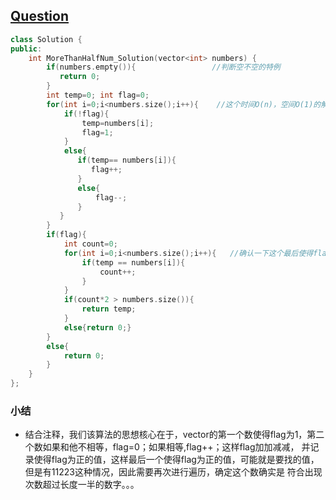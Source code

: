 ## [Question](https://www.nowcoder.com/practice/e8a1b01a2df14cb2b228b30ee6a92163?tpId=13&tqId=11181&tPage=2&rp=2&ru=/ta/coding-interviews&qru=/ta/coding-interviews/question-ranking)
```C++
class Solution {
public:
    int MoreThanHalfNum_Solution(vector<int> numbers) {
        if(numbers.empty()){                 //判断空不空的特例
           return 0; 
        }
        int temp=0; int flag=0; 
        for(int i=0;i<numbers.size();i++){    //这个时间O(n)，空间O(1)的解法，精髓在于这个flag，详细见下面小结
            if(!flag){
                temp=numbers[i];
                flag=1;
            }
            else{
               if(temp== numbers[i]){
                  flag++;
               }
               else{
                   flag--;
               }
           }
        }
        if(flag){
            int count=0;
            for(int i=0;i<numbers.size();i++){   //确认一下这个最后使得flag=1的数字确实是符合题意，防止出现11223的情况！
                if(temp == numbers[i]){
                    count++;
                }
            }
            if(count*2 > numbers.size()){
                return temp;
            }
            else{return 0;}
        }
        else{
            return 0;
        }
    }
};
```

### 小结
* 结合注释，我们该算法的思想核心在于，vector的第一个数使得flag为1，第二个数如果和他不相等，flag=0；如果相等,flag++；这样flag加加减减，
  并记录使得flag为正的值，这样最后一个使得flag为正的值，可能就是要找的值，但是有11223这种情况，因此需要再次进行遍历，确定这个数确实是
  符合出现次数超过长度一半的数字。。。



